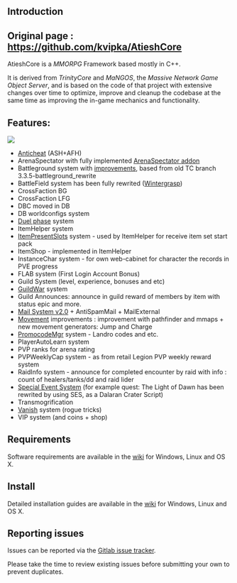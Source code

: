 ## Introduction


## Original page : https://github.com/kvipka/AtieshCore


AtieshCore is a *MMORPG* Framework based mostly in C++.


It is derived from *TrinityCore* and *MaNGOS*, the *Massive Network Game Object Server*, and is
based on the code of that project with extensive changes over time to optimize,
improve and cleanup the codebase at the same time as improving the in-game
mechanics and functionality.


## Features:
![](https://gitlab.com/kvp_api/AT/-/raw/3.3.5/logo.png)


- [Anticheat](https://www.youtube.com/playlist?list=PLUpIDd4JDWyOOJhJRcfaVL0RaRH1Ra5Xy) (ASH+AFH)
- ArenaSpectator with fully implemented [ArenaSpectator addon](https://at-wow.com/ArenaSpectator.zip)
- Battleground system with [improvements](https://at-wow.com/info/40-battleground-changes.html), based from old TC branch 3.3.5-battleground_rewrite
- BattleField system has been fully rewrited ([Wintergrasp](https://at-wow.com/info/81-wintergrasp-version-32.html))
- CrossFaction BG
- CrossFaction LFG
- DBC moved in DB
- DB worldconfigs system
- [Duel phase](https://at-wow.com/48-duelphase.html) system
- ItemHelper system
- [ItemPresentSlots](https://at-wow.com/info/46-fast-start-prepared.html) system - used by ItemHelper for receive item set start pack
- ItemShop - implemented in ItemHelper
- InstanceChar system - for own web-cabinet for character the records in PVE progress
- FLAB system (First Login Account Bonus)
- Guild System (level, experience, bonuses and etc)
- [GuildWar](https://at-wow.com/info/49-guildlevelsystem-and-guildwars.html) system
- Guild Announces: announce in guild reward of members by item with status epic and more.
- [Mail System v2.0](https://at-wow.com/info/63-rewrited-mail-system-v2.html) + AntiSpamMail + MailExternal
- [Movement](https://at-wow.com/info/32-article-about-movement.html) improvements : improvement with pathfinder and mmaps + new movement generators: Jump and Charge
- [PromocodeMgr](https://at-wow.com/info/62-landro-longshot-codes.html) system - Landro codes and etc.
- PlayerAutoLearn system
- PVP ranks for arena rating
- PVPWeeklyCap system - as from retail Legion PVP weekly reward system
- RaidInfo system - announce for completed encounter by raid with info : count of healers/tanks/dd and raid lider
- [Special Event System](https://at-wow.com/info/67-specialeventmgr-and-dalarancrater-event.html) (for example quest: The Light of Dawn has been rewrited by using SES, as a Dalaran Crater Script)
- Transmogrification
- [Vanish](https://at-wow.com/info/71-vanish-fade-delay.html) system (rogue tricks)
- VIP system (and coins + shop)


## Requirements


Software requirements are available in the [wiki](https://www.trinitycore.info/display/tc/Requirements) for
Windows, Linux and OS X.


## Install

Detailed installation guides are available in the [wiki](https://www.trinitycore.info/display/tc/Installation+Guide) for
Windows, Linux and OS X.


## Reporting issues

Issues can be reported via the [Gitlab issue tracker](https://gitlab.com/atiesh/AtieshCore/-/issues).

Please take the time to review existing issues before submitting your own to
prevent duplicates.
